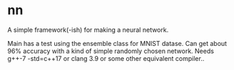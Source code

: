 # nn
A simple framework(-ish) for making a neural network.

Main has a test using the ensemble class for MNIST datase. Can get about 96% accuracy with a kind of simple randomly chosen network. Needs g++-7 -std=c++17 or clang 3.9 or some other equivalent compiler.. 
